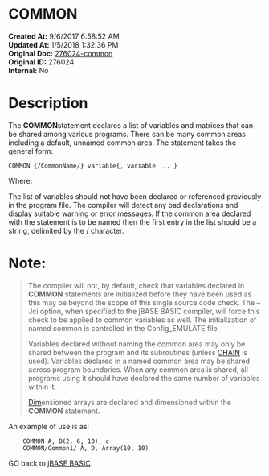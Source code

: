 # COMMON

**Created At:** 9/6/2017 6:58:52 AM  
**Updated At:** 1/5/2018 1:32:36 PM  
**Original Doc:** [276024-common](https://docs.jbase.com/36868-jbase-basic/276024-common)  
**Original ID:** 276024  
**Internal:** No  


# Description

The **COMMON**statement declares a list of variables and matrices that can be shared among various programs. There can be many common areas including a default, unnamed common area. The statement takes the general form:

```
COMMON {/CommonName/} variable{, variable ... } 
```

Where:

The list of variables should not have been declared or referenced previously in the program file. The compiler will detect any bad declarations and display suitable warning or error messages. If the common area declared with the statement is to be named then the first entry in the list should be a string, delimited by the / character.

# Note: 


> The compiler will not, by default, check that variables declared in **COMMON** statements are initialized before they have been used as this may be beyond the scope of this single source code check. The –Jci option, when specified to the jBASE BASIC compiler, will force this check to be applied to common variables as well. The initialization of named common is controlled in the Config\_EMULATE file.
> 
> Variables declared without naming the common area may only be shared between the program and its subroutines (unless [CHAIN](./../chain) is used). Variables declared in a named common area may be shared across program boundaries. When any common area is shared, all programs using it should have declared the same number of variables within it.
> 
> [Dim](./../dimension-%28dim%29)ensioned arrays are declared and dimensioned within the **COMMON** statement.


An example of use is as:

```
    COMMON A, B(2, 6, 10), c
    COMMON/Common1/ A, D, Array(10, 10)
```



GO back to [jBASE BASIC](./../jbase-basic-programmers-reference-guide).
